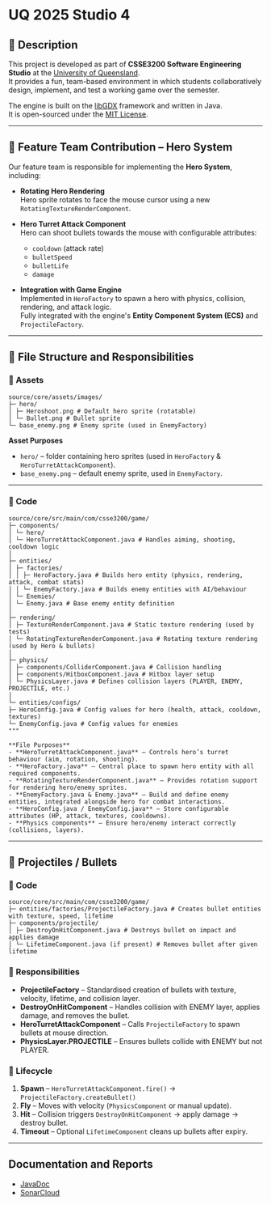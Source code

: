 # UQ 2025 Studio 4

## 📖 Description
This project is developed as part of **CSSE3200 Software Engineering Studio** at the [University of Queensland](https://uq.edu.au/).  
It provides a fun, team-based environment in which students collaboratively design, implement, and test a working game over the semester.  

The engine is built on the [libGDX](https://libgdx.com/) framework and written in Java.  
It is open-sourced under the [MIT License](https://opensource.org/licenses/MIT).

---

## 🎯 Feature Team Contribution – Hero System
Our feature team is responsible for implementing the **Hero System**, including:

- **Rotating Hero Rendering**  
  Hero sprite rotates to face the mouse cursor using a new `RotatingTextureRenderComponent`.

- **Hero Turret Attack Component**  
  Hero can shoot bullets towards the mouse with configurable attributes:
  - `cooldown` (attack rate)  
  - `bulletSpeed`  
  - `bulletLife`  
  - `damage`

- **Integration with Game Engine**  
  Implemented in `HeroFactory` to spawn a hero with physics, collision, rendering, and attack logic.  
  Fully integrated with the engine's **Entity Component System (ECS)** and `ProjectileFactory`.

---

## 📂 File Structure and Responsibilities

### 🎨 Assets
```
source/core/assets/images/
├─ hero/
│ ├─ Heroshoot.png # Default hero sprite (rotatable)
│ └─ Bullet.png # Bullet sprite
└─ base_enemy.png # Enemy sprite (used in EnemyFactory)
```

**Asset Purposes**
- `hero/` – folder containing hero sprites (used in `HeroFactory` & `HeroTurretAttackComponent`).
- `base_enemy.png` – default enemy sprite, used in `EnemyFactory`.

---

### 🧩 Code
```
source/core/src/main/com/csse3200/game/
├─ components/
│ └─ hero/
│ └─ HeroTurretAttackComponent.java # Handles aiming, shooting, cooldown logic
│
├─ entities/
│ ├─ factories/
│ │ ├─ HeroFactory.java # Builds hero entity (physics, rendering, attack, combat stats)
│ │ └─ EnemyFactory.java # Builds enemy entities with AI/behaviour
│ └─ Enemies/
│ └─ Enemy.java # Base enemy entity definition
│
├─ rendering/
│ ├─ TextureRenderComponent.java # Static texture rendering (used by tests)
│ └─ RotatingTextureRenderComponent.java # Rotating texture rendering (used by Hero & bullets)
│
├─ physics/
│ ├─ components/ColliderComponent.java # Collision handling
│ ├─ components/HitboxComponent.java # Hitbox layer setup
│ └─ PhysicsLayer.java # Defines collision layers (PLAYER, ENEMY, PROJECTILE, etc.)
│
└─ entities/configs/
├─ HeroConfig.java # Config values for hero (health, attack, cooldown, textures)
└─ EnemyConfig.java # Config values for enemies
"""

**File Purposes**
- **HeroTurretAttackComponent.java** – Controls hero’s turret behaviour (aim, rotation, shooting).  
- **HeroFactory.java** – Central place to spawn hero entity with all required components.  
- **RotatingTextureRenderComponent.java** – Provides rotation support for rendering hero/enemy sprites.  
- **EnemyFactory.java & Enemy.java** – Build and define enemy entities, integrated alongside hero for combat interactions.  
- **HeroConfig.java / EnemyConfig.java** – Store configurable attributes (HP, attack, textures, cooldowns).  
- **Physics components** – Ensure hero/enemy interact correctly (collisions, layers).  
```
---

## 🔫 Projectiles / Bullets

### 📂 Code
```
source/core/src/main/com/csse3200/game/
├─ entities/factories/ProjectileFactory.java # Creates bullet entities with texture, speed, lifetime
├─ components/projectile/
│ ├─ DestroyOnHitComponent.java # Destroys bullet on impact and applies damage
│ └─ LifetimeComponent.java (if present) # Removes bullet after given lifetime
```


### 🔎 Responsibilities
- **ProjectileFactory** – Standardised creation of bullets with texture, velocity, lifetime, and collision layer.  
- **DestroyOnHitComponent** – Handles collision with ENEMY layer, applies damage, and removes the bullet.  
- **HeroTurretAttackComponent** – Calls `ProjectileFactory` to spawn bullets at mouse direction.  
- **PhysicsLayer.PROJECTILE** – Ensures bullets collide with ENEMY but not PLAYER.  

### 🔁 Lifecycle
1. **Spawn** – `HeroTurretAttackComponent.fire()` → `ProjectileFactory.createBullet()`  
2. **Fly** – Moves with velocity (`PhysicsComponent` or manual update).  
3. **Hit** – Collision triggers `DestroyOnHitComponent` → apply damage → destroy bullet.  
4. **Timeout** – Optional `LifetimeComponent` cleans up bullets after expiry.  

---

## Documentation and Reports

- [JavaDoc](https://uqcsse3200.github.io/2025-studio-4/)
- [SonarCloud](https://sonarcloud.io/project/overview?id=UQcsse3200_2025-studio-4)
